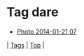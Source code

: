 <!--
title: Tag dare
date: 2020-06-28T15:26:59.395Z
tags:
-->
# Tag dare

 * [Photo 2014-01-21 07](74042184816.md)

| [Tags](tags.md) | [Top](index.md) |
